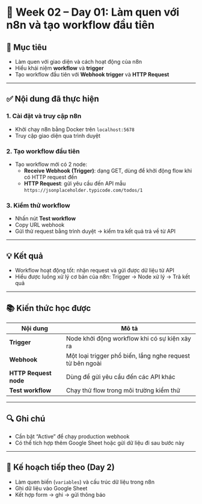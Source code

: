 # 📅 Week 02 – Day 01: Làm quen với n8n và tạo workflow đầu tiên

## 📌 Mục tiêu
- Làm quen với giao diện và cách hoạt động của n8n
- Hiểu khái niệm **workflow** và **trigger**
- Tạo workflow đầu tiên với **Webhook trigger** và **HTTP Request**

---

## ✅ Nội dung đã thực hiện

### 1. Cài đặt và truy cập n8n
- Khởi chạy n8n bằng Docker trên `localhost:5678`
- Truy cập giao diện qua trình duyệt

### 2. Tạo workflow đầu tiên
- Tạo workflow mới có 2 node:
  - **Receive Webhook (Trigger)**: dạng GET, dùng để khởi động flow khi có HTTP request đến
  - **HTTP Request**: gửi yêu cầu đến API mẫu `https://jsonplaceholder.typicode.com/todos/1`

### 3. Kiểm thử workflow
- Nhấn nút **Test workflow**
- Copy URL webhook
- Gửi thử request bằng trình duyệt → kiểm tra kết quả trả về từ API

---

## 💡 Kết quả
- Workflow hoạt động tốt: nhận request và gửi được dữ liệu từ API
- Hiểu được luồng xử lý cơ bản của n8n: Trigger → Node xử lý → Trả kết quả

---


## 📚 Kiến thức học được

| Nội dung | Mô tả |
|---------|-------|
| **Trigger** | Node khởi động workflow khi có sự kiện xảy ra |
| **Webhook** | Một loại trigger phổ biến, lắng nghe request từ bên ngoài |
| **HTTP Request node** | Dùng để gửi yêu cầu đến các API khác |
| **Test workflow** | Chạy thử flow trong môi trường kiểm thử |

---

## 🔍 Ghi chú
- Cần bật “Active” để chạy production webhook
- Có thể tích hợp thêm Google Sheet hoặc gửi dữ liệu đi sau bước này

---

## 📅 Kế hoạch tiếp theo (Day 2)
- Làm quen biến (`variables`) và cấu trúc dữ liệu trong n8n
- Ghi dữ liệu vào Google Sheet
- Kết hợp form → ghi → gửi thông báo

